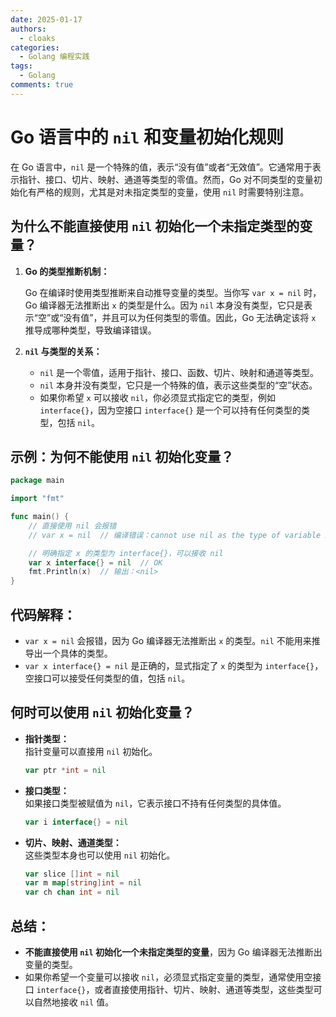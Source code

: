```yaml
---
date: 2025-01-17
authors:
  - cloaks
categories:
  - Golang 编程实践
tags:
  - Golang
comments: true
---
```


# Go 语言中的 `nil` 和变量初始化规则

在 Go 语言中，`nil` 是一个特殊的值，表示“没有值”或者“无效值”。它通常用于表示指针、接口、切片、映射、通道等类型的零值。然而，Go 对不同类型的变量初始化有严格的规则，尤其是对未指定类型的变量，使用 `nil` 时需要特别注意。

<!-- more -->

## 为什么不能直接使用 `nil` 初始化一个未指定类型的变量？

1. **Go 的类型推断机制：**

   Go 在编译时使用类型推断来自动推导变量的类型。当你写 `var x = nil` 时，Go 编译器无法推断出 `x` 的类型是什么。因为 `nil` 本身没有类型，它只是表示“空”或“没有值”，并且可以为任何类型的零值。因此，Go 无法确定该将 `x` 推导成哪种类型，导致编译错误。

2. **`nil` 与类型的关系：**

    - `nil` 是一个零值，适用于指针、接口、函数、切片、映射和通道等类型。
    - `nil` 本身并没有类型，它只是一个特殊的值，表示这些类型的“空”状态。
    - 如果你希望 `x` 可以接收 `nil`，你必须显式指定它的类型，例如 `interface{}`，因为空接口 `interface{}` 是一个可以持有任何类型的类型，包括 `nil`。

## 示例：为何不能使用 `nil` 初始化变量？

```go
package main

import "fmt"

func main() {
    // 直接使用 nil 会报错
    // var x = nil  // 编译错误：cannot use nil as the type of variable x

    // 明确指定 x 的类型为 interface{}，可以接收 nil
    var x interface{} = nil  // OK
    fmt.Println(x)  // 输出：<nil>
}
```

## 代码解释：

- `var x = nil` 会报错，因为 Go 编译器无法推断出 `x` 的类型。`nil` 不能用来推导出一个具体的类型。
- `var x interface{} = nil` 是正确的，显式指定了 `x` 的类型为 `interface{}`，空接口可以接受任何类型的值，包括 `nil`。

## 何时可以使用 `nil` 初始化变量？

- **指针类型：**  
  指针变量可以直接用 `nil` 初始化。
  ```go
  var ptr *int = nil
  ```

- **接口类型：**  
  如果接口类型被赋值为 `nil`，它表示接口不持有任何类型的具体值。
  ```go
  var i interface{} = nil
  ```

- **切片、映射、通道类型：**  
  这些类型本身也可以使用 `nil` 初始化。
  ```go
  var slice []int = nil
  var m map[string]int = nil
  var ch chan int = nil
  ```

## 总结：

- **不能直接使用 `nil` 初始化一个未指定类型的变量**，因为 Go 编译器无法推断出变量的类型。
- 如果你希望一个变量可以接收 `nil`，必须显式指定变量的类型，通常使用空接口 `interface{}`，或者直接使用指针、切片、映射、通道等类型，这些类型可以自然地接收 `nil` 值。
